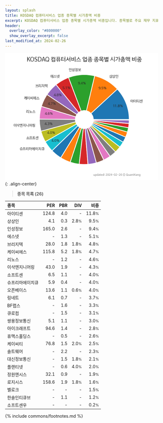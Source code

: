 ```yaml
---
layout: splash
title: KOSDAQ 컴퓨터서비스 업종 종목별 시가총액 비중
excerpt: KOSDAQ 컴퓨터서비스 업종 종목별 시가총액 비중입니다. 종목별로 주요 재무 지표를 함께 표시합니다.
header:
  overlay_color: "#800000"
  show_overlay_excerpt: false
last_modified_at: 2024-02-26
---
```



![KOSDAQ 컴퓨터서비스 업종 종목별 시가총액 비중](/stats/sector/images/kosdaq_업종_컴퓨터서비스_종목.png){: .align-center}


> **종목 목록 (26)**<a id="list"></a>

| **종목** | **PER** | **PBR** | **DIV** | **비중** |
| :------- | ------: | ------: | ------: | -------: |
| 아이티센 | 124.8 | 4.0 | - | 11.8<small>%</small> |
| 상상인 | 4.1 | 0.3 | 2.8<small>%</small> | 9.5<small>%</small> |
| 인성정보 | 165.0 | 2.6 | - | 9.4<small>%</small> |
| 에스넷 | - | 1.3 | - | 5.1<small>%</small> |
| 브리지텍 | 28.0 | 1.8 | 1.8<small>%</small> | 4.8<small>%</small> |
| 케이씨에스 | 115.8 | 5.2 | 1.8<small>%</small> | 4.7<small>%</small> |
| 리노스 | - | 1.2 | - | 4.6<small>%</small> |
| 이삭엔지니어링 | 43.0 | 1.9 | - | 4.3<small>%</small> |
| 소프트센 | 6.5 | 1.1 | - | 4.0<small>%</small> |
| 슈프리마에이치큐 | 5.9 | 0.4 | - | 4.0<small>%</small> |
| 오픈베이스 | 13.6 | 1.1 | 0.6<small>%</small> | 4.0<small>%</small> |
| 링네트 | 6.1 | 0.7 | - | 3.7<small>%</small> |
| BF랩스 | - | 1.6 | - | 3.3<small>%</small> |
| 큐로컴 | - | 1.5 | - | 3.1<small>%</small> |
| 쌍용정보통신 | 5.1 | 1.1 | - | 3.0<small>%</small> |
| 아이크래프트 | 94.6 | 1.4 | - | 2.8<small>%</small> |
| 휴맥스홀딩스 | - | 0.5 | - | 2.6<small>%</small> |
| 케이씨티 | 76.8 | 1.5 | 2.0<small>%</small> | 2.5<small>%</small> |
| 솔트웨어 | - | 2.2 | - | 2.3<small>%</small> |
| 대신정보통신 | - | 1.5 | 1.8<small>%</small> | 2.1<small>%</small> |
| 플랜티넷 | - | 0.6 | 4.0<small>%</small> | 2.0<small>%</small> |
| 정원엔시스 | 32.1 | 0.9 | - | 1.9<small>%</small> |
| 로지시스 | 158.6 | 1.9 | 1.8<small>%</small> | 1.6<small>%</small> |
| 벨로크 | - | - | - | 1.5<small>%</small> |
| 한솔인티큐브 | - | 1.1 | - | 1.2<small>%</small> |
| 소프트센우 | - | - | - | 0.2<small>%</small> |

{% include commons/footnotes.md %}